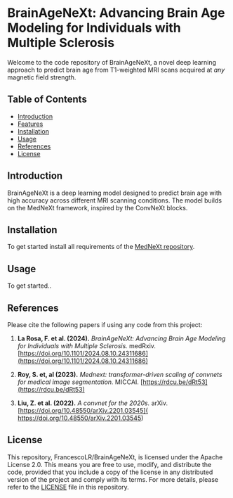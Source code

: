 # BrainAgeNeXt: Advancing Brain Age Modeling for Individuals with Multiple Sclerosis

Welcome to the code repository of BrainAgeNeXt, a novel deep learning approach to predict brain age from T1-weighted MRI scans acquired at *any* magnetic field strength.

## Table of Contents
- [Introduction](#introduction)
- [Features](#features)
- [Installation](#installation)
- [Usage](#usage)
- [References](#references)
- [License](#license)

## Introduction
BrainAgeNeXt is a deep learning model designed to predict brain age with high accuracy across different MRI scanning conditions. The model builds on the MedNeXt framework, inspired by the ConvNeXt blocks.

## Installation
To get started install all requirements of the [MedNeXt repository](https://github.com/MIC-DKFZ/MedNeXt).

## Usage
To get started..

## References
Please cite the following papers if using any code from this project:

1. **La Rosa, F. et al. (2024).** *BrainAgeNeXt: Advancing Brain Age Modeling for Individuals with Multiple Sclerosis.* medRxiv. [https://doi.org/10.1101/2024.08.10.24311686](https://doi.org/10.1101/2024.08.10.24311686)

2. **Roy, S. et, al (2023).** *Mednext: transformer-driven scaling of convnets for medical image segmentation.* MICCAI. [https://rdcu.be/dRt53](https://rdcu.be/dRt53)

3. **Liu, Z. et al. (2022).** *A convnet for the 2020s.* arXiv. [https://doi.org/10.48550/arXiv.2201.03545](
https://doi.org/10.48550/arXiv.2201.03545)

## License
This repository, FrancescoLR/BrainAgeNeXt, is licensed under the Apache License 2.0. This means you are free to use, modify, and distribute the code, provided that you include a copy of the license in any distributed version of the project and comply with its terms. For more details, please refer to the [LICENSE](LICENSE) file in this repository.

